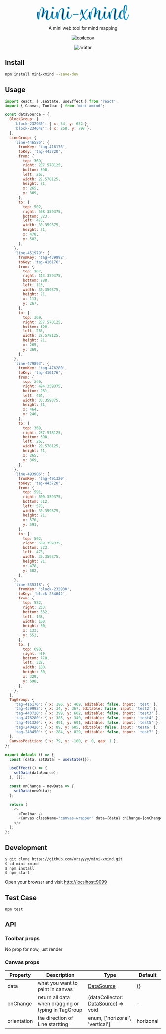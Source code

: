 <p align="center">
  <svg version="1.1" id="Layer_1" xmlns="http://www.w3.org/2000/svg" xmlns:xlink="http://www.w3.org/1999/xlink" x="0px" y="0px" width="300px" height="52px" viewBox="0 0 300 52" enable-background="new 0 0 300 52" xml:space="preserve">
    <image id="image0" width="300" height="52" x="0" y="0" href="data:image/png;base64,iVBORw0KGgoAAAANSUhEUgAAASwAAAA0CAYAAAAwjwU3AAAABGdBTUEAALGPC/xhBQAAACBjSFJN AAB6JgAAgIQAAPoAAACA6AAAdTAAAOpgAAA6mAAAF3CculE8AAAABmJLR0QA/wD/AP+gvaeTAABa fUlEQVR42u29d7heRbU//lkzu7399J5zTnpv1IQkJAFC73DpTREQRUUFr3qteBFEUFGU3jvSDZ0U IIQSSO+9nCSnl7fvMjO/P/Y+qeeEcAnq1x/reV70Odl7z6w1a9asPoSv4Cv4Cr6CfxYwziAFWCgm tfoRIel5lcS562W6tqktKwSIMSgpe3ud/tXz/wq+gq/g/yfANQbhSX305MLouT/9gV415L+kFCUg SGHnlmXee+HHzt9/+xGcLAPQo9D6SmB9BV/BV/Dlg69ZSWPk5L7xa+5+ngxrjMx2SlJgCEUVuQ4h XtLcddc14513n1nf/fyen+H/ajy+gq/gK/gPB2IEJZU25qhE4rv3vUEaHy2Src1M06Morm7veu2B SeSmGvXy+pNYaU0o//7z0+E5DERqz0+xfzUuX8FX8BX8JwMBSjLSTUTPuv5GFomPshfO2OytX5Rm BWXIzXjkV+6Tv5iff+/vDyopO7Xqwafq/ceWABAgtpcF+J8hsIgAYizAhwAQiHhPCP9bg48H7wGP f/XMvoIvDAQQ7c6jIA76f4tFPzcwxgAI44gzDjH6jv6mt3VNJj/7SaHVDqtWSjXZc194BgC8Tcs3 ea0NixjjFSis6t/99l6f+0KTIQIY4/BNy2ARwEDEwf7Jm8yPLEgACoCCUgJKfsGP/gtASdEDHv/h XP0lArHuQ2BXHuUg9k8+CBRBqd15FEpAgf5jhRYRIAXBCCF09KXfId3kuVmPJ8mwDL12mOkue+89 b8XcJnDNkE0bITYtbYEZRmj86ZUBzfb6pPZ/nwwjKElQSuzxLwpKAUoRiLoX6csjiFKEUEKFj79i gnXwtG9IO9uPdCvnNa5/M/PqnffIDUvSwTzUFx/wS8ajoEKFTrjqZHP4ERcjn6kmM9zmblnxfHr6 nY9i6yoVPPevnu3/O0BEwaG1J492H2YU0PRLJCoBUATGlXX5rcdb9SMuhZ3tA847mGu/2HX3tY+K li3Of+TaEjEoJbTaYbV6/YhTvZbNWfv956zIWdcJBQXXzr8GKQCuAwBUt+D2cvHePvl/E1iME6QA RQuVddzlRxljp53NPHcAGIfS9E3Otg2znLfufsFb9UkuePbLWQmfINI47huHRv7rR2+rZKvFNV2B caXXDz9OG33U5M6fHHO6amtQ3Y6/L3mJ/q+IcECJ8CnfPi964lVPymSrAtdBXFd6/YhTafARI1P/ c/R1yKUYiOR/HGN/GRDwHasepBsnX3NSqG7YqXDyfcC4pwxzvbNy7uv56Xe9IVsbnC+VRznnEJ4I n/2jM6NHXficTLaCNF2BawpMPzn2w0fGJm+98BrZuu0/cG19CWRNOOtoMqwCd9XHzbKzSdeqBxrw HDizHl/U/ZQCQErFAABM61Xl/Pw6cbC45pSLCxM3zfp77PTvzzD7j/mmPvjQaVpl/2l6Wd3lkUOm PV7w8xfnmRPPHgspFBj/cnRvpRgAGCMmDSXhWs7y97e1Xnt4svO2S9q8htUtejhxaviEK48NaHfg 58A4BebGrvD5/WdKAlyDNeaoQ+HkkX//ubWt3zkom7zn2ibRujVrlVV/T596aX8AEvQl0fI/CfyQ uNKHju9b+IuXZsSPOO0FrW7YZfqAscdolf2P10v6XB056tKXC258ewY/+doaSKG+FP7wgQCAhWMT STOQf+fpja3XHp5K/u0720TT+pTRb/SV+tAJowHIL2WfEPP5cc85EeNgX2KSgG8OAuEY+ICxpwKE /NznOS+tBa8erCkpN8PNrwUA5bkeqxsObfiEiMqmIKBSvX328xGIMYIUKnz8laXxy29+y4jEzhK5 5KLMq3f/NPvWQ/+jTGuL8hySma4cMsnh8av+9KI55dxKSCED59uBXgwFAM7Mh9fBsMCLKiOkG9Jd +l6BvfS9JJkWKBQdGxDwwDkKup38PqML6BZIN7t/CpwLKKn8MfdjWGIE4cFZO285dBO8uCYBJw97 7guF3rY1raRbmpEoGOY/+1Xu3D5hZ77P4MQPHprJrMgkJeX77pznr88unHWTMqwO5eRIptozXNcn Jk771gu8flQUSskvKUjjq0yu8zGEC1433IAUZH88vdRdPU8S13TkM0P9J9UB3COBk19JRUwTAW/S Dh4lCEhBQbDqwINPS6FVD0oY9SPHyvZtObFlpaRoYYhFEmGvcd1GsX1NF3zfouRmOM6NcCmg4Mx4 uGUHDnvA/puERAQpFSuu4uETrnwQUhzkNm38W/L2b3xfNG3yoKQUqc6PY6d/9y1n3YKUTHVssUZN HmSddM1P7Y9e+w5ySTrgdrrvPyNv7fz3xfb1/9D7jzml4BcvpmXbtmZWWF6tpISSYl330wdmIchn LK7J8LgzKtnQcefpI6dMJCdfo0Bgut7gbl/9XvYfdz7pLZ/b5Av5z0RaAED+9QeeNQ899XvG2GNG Ft00o0ulOrpYcVUfIuYxITYfUDz+HcHXBvB/Ns/8A1XqI45MxK+9/2nGWH1uwdu/Tr98x69owwIu NVOoHzy6MjJywsPOqo/bPM9LWiMmHBK+/PdXp35+3O+hJMPe/q4vBtIvM8nNeOQl86iL5puDDzuo 8NevdMqu1nZeUl2hhKdghjf5+NOB4lEKzDFpjDyyX+SU75xLZbXj4dqVAFzSzU3OgrdnZpe+94yY /3oXAkfbAcXbV4aEWT+yP3Gtzt22LiuaN0VDx01rhGbUy8YNK2XrNoDrDMIVSooSpWQ1EXkql20L vvEF8rACSRy5/PffZ6V9ThKtW57quvXib4vGDS40nQHgcunst+E5C3lRVZn94Uu6aNnsGJUDztT6 DClFL3kVXwiUBIhBNm1E160XX+ZtXfOEVlJrGKOmVmuldXAWzbo598zNzwJAT1mznxu6hVVZXxm5 /Navxa65c1FoygV/4LHiM3hx9WFaUflhLFZyhjXm+D8W/uTpReY3/zYZpCmfzvtA3fetMW/94q6u h39xhmjcOFOrGRzTR06qYkXlyezHL1+TefnPiwDQAcHj3xF8B7kKtNb/A58QICWBMYRP/e4NLBQb ndu28bbUX6/+lVo/n0mmEdw88q/e+bIUXhOZVm1u5kMZkU3CKq25yOg3huDz6IHFS0kFYiQa1+dS D/7kbC+ffUOrHhQzR02pZJF4MrN6wbX22oUfACBI+cWFJTGCUmDhmIr/9xPXJ65/fLE2ZNxvWbz4 ZF5YcQgvrBjPEqXnhE648p6C6x6ZZ57+wxEAvjSTWBs9dSi4DtnV0g4gpPUZokCAIr5258IBfOAh NQREoRlbSDe2d1Nvr+/t16iMMUgh9GOvqLUGj/ulzCXb7Dcf/KFs2+b7cVzbAxG3V3wAZ8UHq4wx R48RzZvC7oalWat6cJU24ayR3uqPZyKQugeUIr7pBa9hZXvHz4+/0Bp/xo+ouLpGNKzYbM97bTuU 8pn/i0aCiAFKEmqHy/gPHvm9VVR2ncxnhexqeZngfiS5OY2F4lNEW0OTt3WNbY46si424bRn1KI3 xzkfvLghoOG+hI0EgbzZj67r+OiFY60JZ9VToqTI3bBwrTt/RkdwYqp/K6es78/sXtMvEBX2o7jG qKlFqnZE1H3z3s1w8vhcB39A39DZ1403R0z8rtfVtij7yE9/DdcGGFeQngAAtXlJp8p0rubFNeVw Hc/bsrLLHDl5iNZ/7FBn/cLlYIxByAN7KPgHEjlz/r6xa8XcE6zxp9crTS9xlsxe721Y0hZELNUX TsMJAksULeDxHz78gNH/oEtUPp0XmfYnGWPLZajgLMa1MV7DqhbR0aisYeMHxs6+7mlv46JJYsFb 7V9G8EHl0qNABG/jYheAonC8ECBIN7PBn7P/nDniyBEwQhBbV28WW1d3AOixCPqzBRYFJ1esFKFp l32fQtFobu6LP868cd82MM4hRSCAfOaSwmsHMbBYYV5sX5smzguMaGJ4Hph5IAmxO1UUQETKsZF7 58mtALYGc++1iPLzjyE5CCJ61Z9usApLrpPZ5LbcWw9emp/x6NuiswnaEWfcnfjmX5azcKwk/fBP 0vKMHzSHj/9GWWja177lfPzK9RDuZ0eBlFJgnFQuLXNvP7wOwLodeKgDhMeBA4KSioVjQikAjBRc Rykn/3m/w6Dp0vjmX6bEDznuUQrHa7I1gy7O3PWdx+D7Nz77gAvMSCosg3XE2T+G5yG/dPZPxaoP UyDyedRX2nx+kKKdYgVQUnJv3Xxljp1mCDs7GMByfHn1tQpEJNq2IjP9rxsAbAgmz0AHYG2DFA6K FiJx3aN3G3XDL3GJL8u9+eAl9vO3zldKwph6wYuJy2+dD+HGU3+7ppO+e882c/TUYdETvn5B14K3 7jiwJnGgKGjGAIDgbVxaCcAhI2wAgPP2I80BVXxw7XGkGZAtDZ/IzubAvN+bLJ+tBvqmoNAHjK4z ymuvEMmWTbnX7nosmFTvhOaa9BpWWQBBCVHbC5H9U5pxDsbZFzIZlZ/8Bca6o3fBaX9ADgxGgIhd etOZofK6n0uw5tRjvzox89ytb4tkKwegeR+81Ca3rFhN8RKNjJCem/2klMk2qdcOm8qKKjUAHvYn Q9A/4VRAF/I1uwOGxwEAAgAiK6piZ/5weOH/vnlX4U0zPii+de578av/ehqYFjy0H0vJOAcgjVO/ c0T8yLNfRrqzRrVvhzl0/PVkhjmgxH7RzOdRZU279HCtuOpUYSffs9+859XgH3ffgD6bCDAO2Nmw 6GiKgHOQYVUG/773eIyzHTz6RSJrvpa/y9oSAPXFUxm6XRVWVEWue+w7et+Rl0O3ludeuv34/LO/ m68ADUqRWDVvg7KzG3hpHbFYEWVf/ksIjIPIOKl7hl9gEt17mUHTCVIKVj8C2ogjq1WmE8rOegBs iiYcSCGU57UDAITrav1GG8aISSNVLgXHyX2wr1E+W2AFWdahoy85n+tGRKxb+DexbkEXGOOQPeU1 kQYAKtNlyFR7GEQgUHQnVjuIzKCUr4JKISCF3BFZ+yIRPSn9TX+gcq4YJwAyNPn86vBxl/8ZXEN2 4cwr7fefWwRiepCZLqAkSEkPSgJGyBOblkZlVzOgZC2EWxAQ83PgIVSAxwFB44CBH+1V+rGXH2Jd 8Mv3WUHZVTxWfBgYn2iMP/1BY9rX+wBQ4Jw+8ztSCPPQE2vjx3/jMbRtj4Exl1kRcDNk7/cm7s6m DiegH3bmN4hx2PPf/KtYsxAgpu1BP+W/QhFIAeU5AFFW5TMITTkvsSMUv2OO3M+Ml0Lu4FEp/EG/ SNB5x9oeoEMoUCqsSf81JtR/zM3wHCf1/K1fyz/7uwYwrvmCHypw6isFRWCMROuWsMylBS/tU8fL +yGIlH6+sRkLLBnVjVdAIyjO9RjXzRKVS2dVpsOmUEyxSIFSwkuDKNm9JhRODCamjQGxrDvj0aUB Uj0SZ98moW/TCjb4cEMbNvEy5bnCXfLOs/v6IEGVAoDsao2xeElgnO8xDhERkaT+B+vmoScdwYUz QuqmKxo3fOy898xC5eQOzEIeCJCCoBnKnHbZz6VrVzvrFv0t++fLX4JSHIAb7IHu/xRCSignb0FJ E54LMB4CoHcj/v92OnOwoY0QIpP/63tItSXs+W81p1/4Qy5y2vfM8NQLK/Ro/EQHuDugj9fzZwiQ UrGCcsQvv/VOxbS+8FyPzLCe3brmVvHmA7+B5/h+sc+iFzGCEkIfPqnMLK48TyZbG/Ov3vdK8K9i 98n7zmXFeAGcnJTJNgLgQArwUEIjxqHEDkWYQQrJKvtFrCPPn0iEQQosxZ3s3PRbD61WqfYvI7L2 f1gSIkihqKAcoWMuuYGAcG7NvP/JPX/bx4HLxtvFcrFALKrsjJTZLo2sqKfsjGAlfQxePUgTTes9 37TcD7z81B5f4bCiklfVF1jjzxwK162QZrgl/86THyslworxhMwlhUi2EYskQKEohxRpADtyrcyj Lh4PxgAnt5Ds9Kpg3Xs8qT/Lh8UAiMjoo4/UrMhgZ+2nL2RnP7EeAA80i26mAZRUrKIOvHpAjcpn oeysTlzLQwEE5LufI06GEp4TufSm8eGp5/9RMu1wxjVFugnp5ElMu/TxrtuvuEJsX5f7XCU1jNEO 80EpeUA0kyCnx5p83sFa7bArpJNvzLx+7/9CeADj/kni29pK7zfW4CU1pcrO2nDzAFEeXDOhlIed G+czNh91568cWDwOFBAICpK4xoj4UHAdzoq5Obl1dZ27fM5WOe4UWBPOmph95c67VT4je5XPChqI efGrbv8RDOtEpDtsipeY2bkvfDdzz7V/CbTvz6aXDxyAZ4w68mQKRaLOuvn3eFtWprEnj+4YW4WJ 8XKVS5NsbQiTYYF0C7kFr6eU8ADNIHiOjqJKN3TGD06NHHzcTVRQNoxACpoBuHmiyRf9KfXHr31f bVzYzfv7R79dE0OVPEBZ7cQAJcIX/eZMXjXwFGVnl7iv3HN78I/dEwsczDJOXCtUmS5NpTrCLFok QUxjgGC0nzzaPSSgQ0nXOvbSgdbRX/+RVlpzOrMiJcpzJQAWnnzOEmfdwlvg5DWVz3CV7gDiJYp0 01BSZBSQAUAorla8dtgpxDjs9QtnOmvnB9p3zxHT3fU/ot1dBr76Cz7k8NNAgLdxycsqnwEY350R fRNO8rK+UV5aW6IyHRm4dpbixTZ8b3Gg/imuhOfELv/9BaGpF8xWdu5wZDql7GqW2RkPN3jr5ndq dSMujF7wi5/0OL8eiUe+L0TKbtVdAurzd2rYS8XfqU2Ejr74e0TEnLUL7vA+fX07AG1HNCUYh1UP rGAF5QmZbO1STtajSGEeuimhZBIge//GJw1SYBc8tH+rjhPdSy6FBikSxDVQJFEAAM6Sd2My2S5g hCZRpCAEf7P04A9iDFCeOfm8g/Sh436hcilJkYSZa2/8Zealv/wFAAfjvW+aXdfJN+EExYpgjJx8 KpSC/cnrb0B6AN/jLA5MHRo8LoZQrFLlMx6EGyOuWeAaxOZVWQCAcBkVlrvxa+/7aXTKBS+RGR6m ulohWxvy+VmPrfO2r0tbJeXXxk751uUBUfbPqcW4tovJJAHSPrfrY8/H/aig0KoGIjJ68rXk2hBr 5v0hv2R2Jgg2qF3f08dMKSbdDKt8xgYQAuM6syKGt2111l03X8EPpHzGHJgfgCrr60au/utlsYt+ s0AvqfkG8tki0dEE5Tq2cN3VJOVQs9+YO4nxqHLyDErppOkExnUibjNuuACUXjuiSi+pOURJgfz8 t94OBumdjMEkmG/rkv9jXAvsd8GHjjdZ/chpKp8T9pzn3gsWaU+GIgBQjl0BsDLRttWVXc3QKvvb SkowyO68Cjv2jdvODR153uOKyM0sf+8Sb+vq51lBOc/Pe1Um778+L1Ptnj5swhla7TDTd45+1oYl ghSCl1QrVl6f4JX9QlpBWXem+WczgO9M1QDiAd7cdyAyBkAak84dqlUPPkc5+Y78m/c/CCUBxnau auCkVU6uDxiPiOZNUNkU58VVeWZFAOF1ACobPNzbRPzvGCGPV/RnvKy2gFf2MxAu8Hxf3L+JzOpO ih42MUSJ0mKVT8MYcEgagCPbtlreuoXNvLy+zhh3mp+Vz/bwYwWmIBXXIHLBL29V+UyEdIOJVMcT 2VsvugFN6xiISQhvb0L1tE7+9xUbOaWMJ8qPEy1btjpLZvs8KvcIMQXCwRh0cB0LRU2ZamsBkKNw gROURvlRq0SFHbvusevNuhE3Kie3Kffe389WduZDKigL5d55yko//D85SAXeZ8gFOwMin8FjRIyI ebyiH2NldQW8sr8JK+wF0e39oHsPuNOOdjXQR02Zorg+SRJb2Tn9zqf9cXfh0aA6wuh3UH9wDTLZ 3gxAUiiaI82E6GxpFJ3NQaRxHwoWkS+sosUi/L0Hvh+ZdNaDMt2puY3rG8A1RrqZybzwh3M6brlo sLdl5T0ERAHF4NoaAANM46TpXKS78l66UwGAPuGscQRVIXPppd6aeR/5A/VOU+YvulKQwoNuedBN z7d7/fojHi0czbk2WOY65spc5zoAPYXYfS0jVtSHdCMsW7dqkDLOqwYwKAkRim4GAPOS3x5hTb3g IQXpphfNPif7pysehZPvBABmhjWxaZkpWrc4pJu1Sspyf+697dbAz2CYKnLOT48u/NX0d4pueWd5 0c2zlxT84qU/88r+EZ8h9inw/NwopTweKxSQwoOUIvALEACYU847jyBNp7PtKXft/G0A+B5M2o17 PWk6RGtDCIDFSvtIsqJcEWsC4y56jZz51fxkRVT4W3+9uOjmmZ8U3Tx7edHN7yyM/+jJn/Liar80 9N+hBUn3pq8dVs0iiYjKZ6H1HZmgwgoHgOGs/ICTkuCDDj8aIEB4uyfMKmjENVX4rb98k3M2FUpC aOanXX+87Jty2xo/X6qnYIkfsheQwuPRAkFEXpBOwwHAqh06mYUilnTtt2XzphwA1oMrwV+nfGYY cR3u2k8BwOGV/bLKtQGiZgAIn/PjM8zaYbco4bWnX7jt9Mzff/cczHAnlAQZFrmr5xVLNy/Jswfs yJ/qnV7d0TsZuuKP5xXd+ObHRb+bvbTw5pmLoz9+6gbqO8qAUtjnoexXmPi4xwoFlOrGnSAFEC2A Oe3Sr5NmwF004yG57L3cbtrVjokAMpcZBmLwNizWADBeOaADjAFKbttPBuAAROT0754f7dP/DyrV ns288KcGlenkLF4Cd8m7381N/+t0tWou0N74j0DLVZBCA+A75s0oxMaFnty4CCiqhlE79GxiHN7m ZW+LDYvzvQfzfNAghdKHjKsITTn/W8qKjSIznBVr5r2Q+ccdL0B4sKZcMJGsCLxFM2aLLat3dGrY DQLeMI+6aBikhEi1NQOoo3CiFEoiP/upDXr/sVp0/Kl3wc5a+SXv/DD/x6+/SlWDgepBo2BnIbau KQGQh9rR4GzfECQKGkecOSp87o//gc6mkGjenIOml/Cyuu9EL/1fu+vm86/v2fnrCwmmGdI45PiR xsEnXKkVVtS6rVvaxZaVD2an//VdAEIbcHDILK6+QCmC/f5TjyLZEiQh7oJ/wBjmlPOHqnwGMpts AxBjViQKMwRq3boNfhCBA2pvJzSBQ0EkrrnzdP3g4x5Bss0TXS0eGaFSa9jhN4oTr2rKPPqL+8H8 qv/9Y6wvDfysZCfbl6Q0pPTAooWaMeLIdvu9Z6Lu6o+F6GqBOWDMlGw4fovKdokduZ++P9DTDz2p Lx902C9VZxMoXtSVmX7nFWLTslSvibVBMqQ57ZJ6o//B1+glfQaKrpZOL9vxRObvv3+DMl0wBh5y JKSA/cnr78C1sdfNK0SA8IiZYVgjjhypPBeiYXUMIMbL6kDEMnDzq61DT6qOTjjjrwCQm/XE1fnp dy5kRZWFYHyITLYJb/MKA7oJSLW/takcgAgd942TolPPf1J2tSjZttUhM1waHjzu53TqNS2p26/8 S8Dze69t0I0kfMq3x/GqQd/Qy+tL3bat21iq/b70c7//VGS6hFY7okYrqDgdhLT9wcvPBTRT6O76 5OMORApBfccMhWvD2762EAC0msESjAGavnHX9e0R/PUT+inf7Rc+8aq/KDsnUg//PKkIYXPUlEp3 45I3kvdf9wCIGVDSkXrIIzMClU/vipARVA0pANAGHFSrlddOVVLC/vjVFz5rCgCg8aGT4onv3jmd F1UeDCKp8hnQoSecT6HYpenHf/UIC0WOhfCQb936mYmfTIrDAMBZ+l6YzHA7L6wIKzvXSh2N66OX 3ngTN8Mj3UzHa5mnb7wdAPTK+lK9pKZOtGzpksk2YoUVLosW6Eq4ndgZRehZ2gZKTmjSuVdTNhnK znpiY/qxX1nW1PNl/Krbq5Rw6sCYn+awZ8Z0d1b0URcPjV5x2zvKzRcCJDUpGHTzfElqUv4ff5un DzviaIoXD0Am+aE796V5/rh7ndzSx12NVJ4Db/1CBgAULXCYFUV6/psbZbLN96mIPeUmAUpJSpSA 1w77AXIZpJ+7bVvurft55Lxf2NGzftgP+Ux3Dtu/XsXqzlFKlA5RSkIJ0QyuleoDD7bs957xxOYV xd729W1G3fBJ5sjJZfmPXm72NVzpC/mCckRO/c5vVC5ZwQorkJ/1+A/sv/9uQeDf2VuYB5nX+qSz a+KX3/YOAbUKkJprMytecom3edUUe8Yj77CawVNABNm5/cNgfSV2l31+2U0oBqoaMFxluyA6mzsp FKtgidKIt3n5KtmypTVy6U3PK6BSbFxyb+7Vu54BAOvgE0p5pKDebVuWle3binhF3xwxikChZZ+0 8n09koqrETr5299WmU5kX71rU/bFP8Uil9zYHjn2awON6sHlu/LyHrj7PHryt46OXvy/r5GSupSe 5K7DeLz4LHvd/PHi/efXWZPOOZVZ0Zi3bfWL7vI5a7Fnhrhv5nm8uJKZNQMHyHSHq3KpNIAYixUV gji8joZ1O8nUU6aS78/lxdWIT7v0RnhucX7Os9vsT18zC294lUEK5N5+5BaVTQJcFxASqdfvnS0L yn4R7jv8huCjQTBJAYANAObEs48lhQpkOj/11nwyB70SYxeyRL//wNcoFD04v3hWU9t/T+3KfzR9 s3JtUEFZDa8fRdrAQ0YrJ5eWH77cXfuzO0b+wghWOxS8fvgYlc9AbF5ewCv7abysT0RlOpeELrlp BC+vu04qlc7MeuZHcts6AQA8UjCYGC/3tq6C7Nhu8LI6YpECE4qaiGsdO2i416x93wEbMJbxqn5H q1xa5GY+WgSoCl5c4xLXobraP4CUANfUXosQaEjGhLOuktlkYfbtR7a2/3Ra0l350XYIz+Q1w6oB wDz8lFOICM7qj6aLxvUeiLTdTBbfp6No4KFEZfXDkEtBbFlZDsDT6oZ3QbggqDU90q17QwLKOPi4 WlbaZ4xo3dKe/+D5YihU8Iq+mlISyjDn9vr+PxXIDwZYUZjjzxyq8mnwWOGfYGeTxrAJGoUTrnLz urPwbVC8OMoGHnJUN5ZBCx5pnfmDE7T6kRdCSrhbVj6WefnPD8A337xexuOkGYif8M0r4Tq1+TnP N3X8+Oj2/CevNcPJg7LJPtrYaQkWjo/wmjaut+e/tTpYX7XXtwDFE6UFYHykTLZKd+WHhfqw8duZ FYHX1fK+PvWC0/Q+Q85QnrM59fwffi3a/GIJVtlvLFkRiG3rmgCA1wxug2YAUmza9eM9TN/PVyuu quCcTRAtDU5uxiNFAAqJszJYEeRmPfFpwEc9+PoEKFoE6+hLr1XZLj39/K3bOm84o1VsWdEqM12l Mt1ZBk2HPujgU+A5yG1c+rRMte/th+p2qbh2OUH2lR2NnmhYaQFwKBRjYAT7vee37hi3R1wCf+4x lx3Ji6vPk+3bO9JP3Rgxx05zeWX/QqQ7P5DrF82Eb6YKMMbUyve9/EP//bIyQt25nN1BKig7l0VB Gcz64RcTAblNy570Ni+Tn2UOAgDT3ew5AGC//4L0NiwqBOdhaDpIqfmUKOlHQIVIti8V6Y4GAHvX igWOPx4vqeOFVXWiaUOn7GhMs+JqDqYBDJvM6vofkG7BWffpn53nfrcUxEwAsCadMwIAZGdTFoBF VtSiWBF3V8xt8DYvAwDec6cDf0wtUVbPC8orveZNnTLVIQBAH3hIWHkO3NYtvgOvRyeir5Iq1z4C SiL3+j0F3oZFCcVYgQIhv/zDFXqfodBL+kxTrg179bxXg2H3wN2XWEZFfa1WUFIhulpbVT7jANB4 WV1USQmhmz0L+u7NDACOPZh0K+ZtXCJVqoORGfK0yv4VMtmWsz/8h59IJw9wfdvnBwIgSQpinj1W MY7MWw88IVPtq3lxVVwffFg7APLWL8rKjkYYY6ZNgxVBEPUUvGqgGTnkhF+p9u2gcGxd5pW//Ldo 2eIfKD0dqv7eEbAiQKzoIAgX9kcvC2/j4hiLFDqKGJRrL9LK6w8jKwK4zkdo3y7Qk/8qEAjWEWf0 5fGSCplsa4WbD2l1IyJQElTVr8UcfcwPYWeRWzv/JnfBm1vBuAkAMEKHAIC79tMEAK71GapIMyA1 fcMu5T49zN//s3nEGbUUTsRlsrVTpdrjFC1M6f0PykO4tkg2L+uRr4JOCyyaiGuJ0mGyvdHOvX6/ KRpWRSgcZ4prHYpoBe8ztEIrqpqiGO8S816bG3xL7f0pgB16ciXMSKFMtgqZbCukWFGal9W6yrGz AOv2Yake8ZCCtJIaRI4440olPeTn/N1Rmc6QcdjJjDQDuXnTn3TWL/Atl13XkjHN99FpQWqPIhBB eXbGOPLCAbyg/EglZdr+ePrLwWCfeSgzBRoEEETThkoANosUJCAlnA9e3GhM/K8RZEXgrZm3KHCK sr2YKzAT+MijBxOxhNe4QVN2NmGOOaYTUkBKDFb5/FlK0zbn3rz/dkgPYEwAgHTzh0MJuOsWOgAU L6/vAGOQnc2rfUQ5elEs/FUIF9QRY1HRtNFSqbYYxYs7WaIkrvKZDnfuixuC+e3JvACUMgYeyvQ+ Q4plNpWDk2cUL+5ksWKm8ulOOf/VLWzQ4YdTJNFXObml7ievrfS/tYf07zaR7Fx/MC3qbV0NmWzl 4JrLQrFimU3l7Q9e3Ba8uzcWgWOfRk/rT1JCdLYYAEJa/ahWFivSlHBXqPbtzb3x0j8VggihedBx Zay4egQyyeX56XduEs2b3yIrCn3I4RoA6a7+uES0N2a1cOQoVlgRBiBJt1Dwzdu/TYwfhoIyZGY+ fr0z54VtpBlajxHBnWusIAVXUpapfAaiaSNj4TjjpX2iEI6LWME6FoodQlLCbt26QPlWZU8ChAGA yGcPh6bDXfWxAJDWKvpyJaXgQk5gwp3kgX2cm37ng/A1BYcVVcI8+LhRMt0B2dmcBwAKJ4rIDMOe +8Kaz3CY+45uJz8MjMHbvjYDwGORhMlLa8q9ztbNbmvT2oA3egxiwfMiULJQ5lK6TLaGKV5sUKSw CJmuNrRu7TQnnDmJrLDlblkxz10xdzP8tIQev2VW9htGXINob2wGABYtNFhBeQyQLaTxBvTGZL6m KFj9sFqKF58sO5sz+XefsVhxlaP3HWUqKWx73msze3xfyjwppcA1AcCBUr7mGC6ANXDsJeQ3LXjR e/+5Neil2HmvhSSiEgC2cvMCjGUpmnAgvLzbsrlNE+4RAKA0Y16vX+iutq4bcgSIILauagGgeNWA IigJptQhLJLgYvW8P7gfv9IMxjUIz9P6j4LWf9RBKpuGt25hKQDS+o91oBTIMJfvc9bB5tcnnTsY UkFlulIANL1uRJ6V1OiQciVxvZcWFcGxWFSpsUiBBimkcvJgsWKbReKA5zSTFc0ah500GZzDWTx7 ZpDEqu0l/KRftqRPOG0woCDbtmkAwrxqYCvFigEnuwltW/2aqZ4SYJVSIEKoz6Dhys1DdbW0AQCv 6BtiBWXMa9q4ROYzLnzn7eeTWIxjR83a//W3O9l831xJ1SEUjhluy+ZZMtUOZ8k7r4IIxsgpOoVi jsomDWfhWxleOaDePOzkIwEofdJZQ6hu+I+IMbgbl9ybfenPLwBgSrjeZ+JBxIhrJqSAzKeYkkIj K1LgbV/X6m1ckrUmnXOIEi7kJ68u8/uDa3trGMJTFIrBOvjYccq14W1cZAFk6YMOc5Wd5QQcSrFi 5F/562/lklk2uObTW3gFRGyU7Grx3DWfhADktZKanJICsnWbL2z21Gj23BlEw0kz4K1fVARA0+pH NVI4Adm4boFcNVcCYOhlnyoiQ3EtBOEyKGmRGU6TFYa7eXmj27ASWmnd8VAKXjY9XaXaup30e9LP PxRdewwxDnf1vCgAReEYWLTIdDcs3uIsmxNEVmUvDizAHHf60RSOJdzVn3SJ5k1RffC4FCssS6iO pk/Q2bIswHdPTdFWStnQjO7LNzyVTyt9wNjD9AFjz1NSILdq/j3K76hB+5NIG+RhQUB4ksIFgkWK oHLJJPUdm0H96NHIZ2DPebZnARLk1cCKAGbkCCgBZ8FbJaywPMnL6x3l2FCATpqxOv/mQw9CARQk BbJocTWPldWKjsZ2lW7PAQBLlJRBCnhNa1fvz57USfSFkhDt29IAQKGYxRKlzFnyzipv6yoAe/ic dgXPVUr6tbVKeEShGMEI6/CcdooWgZvho0EcMpd+16dUT8mMvuTUiuuGwXMgulpaAYCX1ysWLdQU 0WZwPYvei4H9bGfh1ivPgdewSgOgWEGFQ2YY7uLZS5BLAVzb92Iyjj1qwCgwxdQX+u3wafhRNnAO fcyUQwGCWDH3fQBwFs/6RHa2LNIq+hbpwye2A+Dumk/zMtMBa9SUE8kIITTlop+Sky8nI7zGfuXO X6Bje5DCsF8ymBMQUkHXEIoUpKAZgJ1vUm2NISgxCsSF0s0V3YuyJ5cCEGSETCrtc4jsapHuxqV5 XtnfoUiiAMKT0A1TdjbPzs96/KUd6wLAGHdaNYsVVshUR0a2bS2kcMLllf0AKfJkhTf2Mt4OIcmi hbBGTqmT2RSUnfMAQO87ipFmgOvGwl3m1xvslvjJiipSxDUoO7eVVfSFMXziIfAcuB++NN9/bg/l khggPMWLKmEMnzhY5jOQHdtDAEjrM6yZdB3IdK1GPttL1ViQPE0MFIofBxCcRTM0ANwYdoQiMwKv cf0MZ+Ni3z2yp+Al5KFEnkIRAcNyIAVToBwJr5aIBgo7P8eZ/eh78F1N+4iAU3dDg11Kc6QAs8JE VkSTrt2pF5VFjcLSAcpzbNmxLbBx1Z4Od4ISUh94SLEx6JCRonVr0mve7GoV/WIsUcpUV4tkkQLm rP7gL/l5ryRBxLurJbTi6gHgvEBsX5sWrQ0mhaJJFi3UlZ1L2x++0vN4ey4kWD9IAW/TsggApfUb 00ZAgUy3+8zAuYLo5RCnXQpYlZRkhjUyLCY6Gzv4yMkhXjtsjEy2qPx7z3zi06dHwecX00pvmHId eGs/jQIAGaEEixcj9/p962XLZoAYh5Jeb++D8X5wXYhta0sAePqgQ3JKuKBQdOFuz/UGe6aZEClt 8Hhww+rRFJV+tCa0j51CpJTjrPzAVZ7bbZx5pJnQivpMVZkOiG3r3wMAb/taO7tx8XPR0UeNNkZN hfPJa8JZ+m6xbNtmU0nN5NC5Pz7OqOh7EZlhZN66/7/zH7zYCK7tf4oGMU8CWeaXlxFFCnKkG3Fp Z9rYuNPirKhqgNe4bqv90T8aAlr0xKNKH39SDYskhopt6zKiYVV56KSrm8gMmzLfwli0DNnX77tN djR2d5Dw2ae46iAyw/C2rmoHECYzZLFEaUwk27Y6jRs2BSzai1aiBIXjjIqr+qhsl1Sp1jwARdGC QhgWcu88vSJY+73XrxsYIyjFSDMcAIKsqPKrTEQTK6quIiVGCbDNXmfzgp1Lu/tEAAiE4xYrquiv Um15lWpPAYhptcMYGIc0wyt2eXaP8YkgldDqR4SNEZPGyI5G22tYzQHYvLQ2BCmRW7/kw175GshC ijSzogUsnJDKcz0o6ULKMMWKkJ/15N9kw8odKRP74MYd66oFSYk6AB2MK3DOyZMpeG4pPLefCidW KM0MzKs9nWKKARBaSZ+RxLUKb/PylOpqCZsnXt0MIWoAIsXZmsyrdz4WlMnLHRdHTDhjEBQgk20p AFFeObCVFVYUgGgr6VbLHoj3hkgtpIRs3lwCQGl1w8NKSnhcWxIw0742ggyq07uzhpXfWYK1a5CD mfLKlGbMU+n2rT3OpftWllFTNaoZPAC5FGRrQxEAwSv6dgKIqHT76oDxgD1TjIL3jYOPC2uV/Utk qiOnnCwB4Kyosgp2zkPDqjW9b4qdi6mPOYZ7bQ1Qm1cAgDAOPemoxPcfvIvsrAOi7ryxHeqS8nsV mbuHhXa0VVEADCK+ueM3p5/orlvQCa5zeI7QJ55Zp/UdeaRq3fquvfCtBgAMnitp+fvPY/RRvzCH T4pmE2VZ2dUcthfP7ghNPm9IaPL590EKctJdT2VevfcF+Mm6+59P5mvIHqCghCAWintgGpTwskZR RT9mWJB2drlKtbnB7Pc0CQkAtETlJBaKsfzaT7oAQKsaGIFSBukGZEfju/mZj04PxhOQ/kHOCkpG QAHe2vmFAHRWVttEoVi5aFi9Vi6f4ycD99jwzv+TEm4ESpWpXFp429eb4FqWVw/OwHVCoqtlX8GY YKGkTUAaSiUACBaOSzAOuE67Nf60URQrgVg9b4lYPDPt07VH/5Ui4ZWCWI1sb2Te1jX+oWpFysA0 2GsWrN3lUfT0Pjynmoj39Vo2C2/9ghAvq83xin5KASm5/L0VAZ33LpkmykLKDFnRYookCK4tIIQL 3YDMJufZr9/994C/e/FdBXOyotBHHKl5nU2KKVAbQDpAUH5HSwLgssoB5WRY5DRu2iKaNjvwM7x7 JK4x/vQJAMHbtq4FgKH1HVUA4SkKx+Esn3uvO39mJ2j3kKWyc6OhJLytfg0XiyaiPFEa8rav2yLa t2fRc7Zyt60rtSHjIlr9iAqZSzlKCReAZOF4qXJynjPriaD/ee8bXUBYEkojzjUQY8S4BqXAzJBn HXn2MIBgN25cLJLtHnzB3uNG0OPFNVo4XixS7W3KyToASK8bYSspQFa0d6bs9i3EimpgRQpUPpVS Tk5SorSLhRO6zHRuzs1/M/B/yZ7owADAOuzk/oU/f2Fj4Q8f/ROLFgoA0MrqRpMSA0WyZZDMdI5Q jI1QnA8PfsPAtaHgWj9w3nfnT6/f8SOqVpHEGDb6mMJdpgp0tnj5WU/c4bz37G9op1ZA+Q9eWuY1 b3mLlfWJG4eekALA3aXvCniuoFy6Bla0JfPUjT9D29bulBR8NgRjltQapJsFAEnSDQVGKjCwO+Ha /SCFryX4fbh2r+sLEkYpHIU+dupE5dhwV34cA6DpQ8ZlVS4NZkWRX7f4DumXpvBgk0hWVAV99DGD ZbYLMpu0AUDvOzpFmgGY1uqgL1YvKQ0+wXjVgCIyQ5Uql2KyfXuUxUtIK66KSuG1iZ3Jmj05uv3/ qepvgvEIGPcAyO4UBUXIwc2PAxGUdN/zE5O7L8vaA38A1pQLysmKxGQm6ahsVxxcT7LCChtKQi2d tWXXZ3v6QGjy+dVkWIbMdLkAwhROWCxeXCRaGzaKli0bg622q9BRAJiUyHueaGFWOERWNKTsrKuc rCQrivy7T/9BbFvrgTHeq9smuLjGOvSkQYW/fHlL9Ozrb9MUlAMApBm7dF8AzMNP6QvDBLauWIuO bXurrt0tQiIFYKHoUZACzqevFbN4cQcvryPl5mPKCG3NvhI0+yPI7oPHf50PgZLw1i8sB6AoUuCS GYa3fuE61dW8I3GuJzQACH3QYZOYFa0VHY2NKpeOsURpJ4sXR+E5LUi3twUj9XT6+VGPqkHjScoa RcwhwADg1/sxrvNY2VgYFtTqefOR7vAduXualt0RQteuAdMiXuP6rOxq9clcWFainDycjYt715Ck ZAAkL6ubRFIYKt2VV7l0XO87JseiBQXSzm4BsTR6A19TlXzgoSdAeDXeknfWybSfuuZuWPyazKVO YlaUSSVa7PefSyo73wHOu5RSaSKk4VfL21Aq7SeqsTQHXChJMMMsu/LDJm/Os5sAQLmOAADn0ze2 Op++8Z1dsQDjXLRsFvZHLz4SPf3aE8zDTuL5tx92nYVvJ0TzphSvGhDKL3jjF+67T67zS0b2s285 YwQhlXXoiWNZtLC/SrZkKRwTcG0GIUDhqMsq62sJBHvTso1BNcGem5YAeKRZJi+sPkImW6S7fmGW l/bhLF5cCM+BUlgsZj7yQsDTIlhXCeFZJLz+KpsUonmTCwAsUVZAZgjuhkVrfN+On4m+9z5nBEiY h550MlnRkHJyeShpkW7lKVoQ9rasWOPNey3t74qeSpH8963DTjmaDNME17pgWBJQBDsLXjssxCsH DoFrI//O04sDevXkGvB5NF7SH4xDJltaAER5YbngZfUKntNBjHcHp3qN0FGi7HgQg0y1twKIsdI+ 7WSFq8TKD7fIrav2riyQEiBicuMiKZbP2W6MPw1khpm0s0Ll0joSZRln/ltBIG+fqQyBw/+kU5Bs rkC2a6VGQCeASgpHM0i17XzSzvoCq7tNb09EVULyvqPK9P5jRoiWzSlv2xqlVfSPskSZgHDhrp73 pLfkne2BdiWCVixSG3Aw0/ofVCPTnZ7KpgCAtNrhnUrJIgD7VpUD/jDHTjtdeQ6U50plZ8Er+iqK FnJ4XguIdfVKgoBBrENPPAWe4+NhWJ4SnuM3f1S6cu1RDDGAqcX7mEv3kVRNmg7Vti0KwKJwPENm JKry6Q5v0axW/+2eIoRSgAjmwcefCs+FdLIMgGKJUgtGiJBPbw+G3btNcJCsi4r+MMefepZKdyC/ 4n3fYcw4c5fPWdnxk6OPBdcAJaVo3tK7n2S/IJg+Ufc9jGoXs04CgFz96XSVSW7U60fVGaOmtjqL Z5U4i2cnwwPGgtqbOneSbD+0KwrqEI2Q1EcddRpyXYBueiwUUyLZpisnB1ZUVWQUVvRTUgDL3vO1 hD2rCRgnCE8ZE0+vY9HCwWLLyrRoWFkeOvbrTaQZhdAM5JbMui+/ZLa3Q5ju1DSipBk1squFiYZV xQAEmWETXIe7aPbG4Ps9Vy8IT1JBGfThk05W2SQU41kAFiuva4NmVMPNb4KdCQiyl+YeOMqrYA2d eJpMd4KsiKBQTCqlmFIK3AxXw8BQpaRSqY4NvfJo8GnynHoiBnfban8BrIjFoglLuM5az/V6zsHy e10JXtGPa0MOn6byKSCXUQBIK++bAxiIKEiK7qFLa1AepJzsZkWAVj2wzV0+J6SySYDxMIDYPnnA F8CS+gwDqx15uhIC+fdfmMUA6gAAihbl4TkKntPt1+kbUHRzz1/0fVFaRb9hIF7mNaxSKtlm6SMn t0B4ETJCtlz76aPBInRzvP/fULSUwrEime7IBImW4OV1HACkGd2wDyQISglt6IQ4rx54LJw8IFxS ri0pFDfICOkKoiWQanunAgTdQ7VRkwv0ir6nKjsL4hwsVpT0W7kQFFQFca2/srMyP/tJnzFljzlU AAB9yvlVcG1Iz8kAIFZe30XRAgnP2wbGkz3jwf0s6INPqGfF1Ueq7vo3QBJjMRYtgP3RK42yo6nn cG/Q9dMYPmkET5RNEanW2e6yORuCuUoQY6JlCxfb1zPRuNEgzi3STTP4Gbv89D1+WvcPms73MhNU UCS/qw/K9+Hw3CevpvOrPn6YxYvJHH+6C0Dai2ZAJdthHnbKxRSK+flG+1OC52sGntlvtGVW1p+s HBukGYxCccBz/fICT8Rg52tABEXU2y0rDABYuGgisyLMXftpCkCeVw6IgmuWsrMt9mv3PhMMKnfh EYSOPLeERQsLVD6TVrlUCMRyvLw2ozwH6E6Z6ekg8tM/lNZ3VD0vKJ0E4YEC7YOX1drENQCqcR+4 MwCS9RvTD4mSo+E5ICvCWLRIqXzGNwmlrFHCG0jEGhjnvQusQMNSQB8wBtm0qQQAsVDMY+E4iY1L topl7/p06kU70/ofNJZHCg6ClJCZDj+KXVTp7xUpAmG3j9ptK7oKUkHvP0YCCMlUh0GcE5Tovo6+ 1/R6ACo8+NDBeqJ4omjZPE9sXLyKgbAFSoEXVTkqnyFpZxUYs0AYAKWQe/vhBuwDjENPnAwiuJuW tQEwjAEHRWGY8LateT3z5oOLsXtCmD85KUuIawWyo1GKrpaAqRKlEB7sVR9u3MdwvsN+2PjjmBnu 62vjxKCUIMYiLFoIe8HbbWLrmkC47ZnkKhkAmNOuOJ00o04pKcE0YuV9bTh5CSmyxNgwEOqg1CqV SfZ6P1r337RYcZUSHlS6IwkAvLhasVBcU5xvB5GNntSK7k4Qx37jFMaoYJe5CYokcgBB5VOtAePs PbLwCIzDmnjmxaTpcBbMeFJ1NiNoh4ugA4ULv+jbUa6TV65tBz9nl5+7x8/r/sFzxX43mAva7eRe vfM+me7oNMdOK9LqRna5y+YUuhsWt6Cw/HjziDNGAlD7dXFn8Iw+5pipFE4MC4QEZ9ECrtIdIUgB YixOxGoV4xKa0S0Adk64O/8qkoA57qRJys7DXfVxBAAzhk3ohBTwuhqfcFd/3AS/2V/3uz7Bo4lK aDpkprMTgKRIHLyklkN4WVKyIRhj7xIgKRkRIXryNeeAWMTPtfMjjyxe6veEl6p1t7H2eB+ahvDJ V15IxCKQEmSGNRYr0mWmo7tb4AgKRUPuxiXr7U9e83lsr+hoUPSsm+Dl9VXKdaCyycC3NqgVXINy 7XX+VXl7ToMAKRgzw4ie9M0Lg4RcqaTnP2iGtMD47vyspcyt/HAppAArrCwBoCs7QwDBPOrS8j2X bHfwtTb9oOPPgG7B27T0WdnaAAYptgAAK6mRKp/hfqdIXgyFan/jpLvNq92ZQUrFEqVg8eKpynPg fPp6GUUKOllZrSTikFtWPCT97ga7agjdeQRxcE2XqXYDdjYMrufJDGnwXAfL5gTj9aAqS6lYSRWs qRdcCtt3OVEoSmSG/G8TQdn5TMD0ey+CUoKX15NVN/TbyrUVuD4LjGlaWZ2S+YxSnusCVAyQpoTY pKT0E+r2IbAgRRmkgOj0E9LJDMUoEoe7YfF26f+N7/a6Py+h1wyB1WfgBcrOAUqBzLACICgcz/k8 ST1f1x30KQtPPLvMGnDQN2Q+k7SXz30x+Nd/TTcHX9Ng3qqPG1Sy9WUWTVih4y7PAWD2R//wQGCR 4y6/jMxQIKz3mVABCE8hkgA/5LhLVS4FsqKtIArBCEdVNhWClCCgmDS9Wqbaku66hU3+PHbzB/n5 V7plsWjJEbKrWbprP3VYSY1g8eJyMC7zMx57Kuge25OPsZSIQXQ0CvjZ+jqFYnGSIsmU2ltA+nMn AB4rrze0viPPRS4FMKbIN4FARkj3bzSjXjRvRgA8ftCJCaPfQVfLXHK7VOpj4nqUDDOs0h0MSikC qogIcPKrfGHS06lGACBYRT9oAw4uVNkkIEUWAHhZrQJxENHmXR/eEw9eM6SQVw86ReXTABHxRJlA 0OYEADhYZl9MAQBq+Zxtys2nWHG1S1a0Q6bau0AELZqo74GCO+kgpdD7jmZa31HnKddG7t1npgMA IzO2CkqCFZSGIUVIpTsZca0MUNUA2hSwt+M3MF+0uuE1ev3IkaJ5U4doXJ/VqgdqvLRPkcx2rs++ +UCQrt9jyDIKYoBrmwAMlihJUyQhlBSdirGeFzMYUx946FCtqOpEkU0tVcLbRFa0mHTLANf23dUz 6O8VOvbrZ/PiqkOknX7eSXc+RIyDxUsKVbpDws4BUKBwDM6nbzTIls09lyPt/uGIUhIq02kCANMt jYwQxMYl2+Davl9lV9nL/PCSNnzCRJYoG6e4Pl8BrTxRFoJukQrMDEXU831ZUjBwDeyoS64EUOSt /OBhd94rzQA+s3D0SwPfxJXakef3o5Kao2VXK8xDjo9ptcPT9tznwqptWxZF1Rex+lHFAMQ+W7N0 r/OE/6o3qgafIzsb17jr5j9OugkWinggyivhpgBUgWsJlWxrE+sW+LTaFf3AtDOnntuPJ0oGivbt nWL7uoQx+qhWFi00RNvWD+13n/FziHYvCfHNKKUSYAwq02X439M4haKm27CqM/fRy/54Yi+txrcA jrpwkmLaQUq3liglm6CbOoC0r0UTGODsOtaO/ysFZ4aF+IlXXQqmV7rrFjxhf/LaPygUASuqSqpk Wzi4B1JBAdIKBf5e1RM9g5QGl0g4USU8qZy8H/BKFIfACJ6b760PFgOA0FEXH6+k6A89tBwAWEF5 CH5aTDfePfMbBZqiFYN10Q2nwM7GeGkfziv6hrxNy/M+yUW/PSmwKxMAAB86bgLFi0Z7jetmexsX LwdALPnmwytJM0BmJAZAU3aWgRgLyoO7sKPNy24ajwIAmc/YSskc6WZB7NIb06FjvpYnxsld8+kr zup5yd6qrwkw/OCx8KMv0UKPrBiU9LqgZHrXMXZAUAZjTjrnEjBO7uoPH/LWL3yXRQs4K6pMKztr AgTGNX2v6ZIvsXmfIWHz8NN+BgXk3n/xrvxDP1lNVhSsqNJVwnFkptPwT1uC8uzNO4jfMwQeTYQh JVQuxQEoVljeGWQHN/X4lvAUuAZzwpmXwskju/rTG0Tbts0sUVxAZhjIpXUQAykV3+tdrvnXf08+ p2+o38jrFZjIrpx3786SlH+BvApMDwrFED3xG38gO1cNI+SQGY6Hz/qhLdOden7ea0leUFIWOv7K iwLS9W4W+tFTWMMnXECkyO1sed5dM/89Yhy8ol8SnOdVLpkBY5a/xtQMom7P914EEFJ3FNfzLF5s xL7+u2bzoGMLwBicFXOfUfkMgpKrnmbi+2nyaQLAWLyok7gGJdxm5dr+yu+mOfvJjbyoCrFJ511J woG3fsGtyrWX8aIKxmsGp2QupUAEQSq613z9W4Y8bfyp1VrfET8mxpF/56l7ke1aARC0AQelleuY SgTN+7gGd8WcoMvCPptUamDcgOfsFFhMK4RmwJnxSMte7xMDpJR6zRBYh598lRIucis+ulk5do7F iosA2HDyDgAIJUM9jugn33qhoy8ZFxoy7mZlZwHGI/qgwzq9hhVx5drQyuoG8cKK7ojinnQExYsQ mnbJZSQlnIYVTyjfn8uYnP9Ks1LK5oUVOWhGl0x3dOxim2fQHe7fjamEAhHzVs9ryTz1229oJTVN 1tSL+loTziiBbsFZ/v5zwei9EXE3JzzMMCPD1Egpm0DOXk/7XVGFPvbYSmPI+MuVk/OcFXMekrn0 POIazLHTBITokNkuGGOPLeOV/YM57tgXHAAiV9z2MxZJjBJudnb+1bveJjO8XQknpdePBHEjolLt Ju2sRev1uuxdgbov8vDNEYVYsRfcfde51/uBJmJMPLO/1nf0ZSKXXmE/8cuX4OYXUygOY8SRadm+ PQolgarBFUFpRfCuRhAeUD8SodN+8HuSMu6snHuPM/2vSwAwiH/ZFfYcxGTkazd9XUuUnwYAzqoP fyC6mpaZY6eV6aOmZHMzHuGys1lao6d8Uxs2MdRr62vGCFAeH3NUwhh55BVKKuRmPvYEnNxGMAZe PVCDlBBNmxRxHb6ioZKBwNn9ez49mPPqHWvzc579JsWLVfikq/sYI45MKDOcc1d++EawJr3RLUjC CT4eKfDAGJRCz2ZQt9Ux6NCRyrDOkaQ1Zmc+9YhY9fFaKiiHXjfCkC1bMhAeGFHFbmMQIwiPIRRD +Jiv/RZSVDrb1z3qrPhwleu6G6VrQyutrQAhp9x8FwAOrkGs/KTbz/nZJ5WUEsKVAECaASgF5bp7 KwdB0IAPPmy8ssKTRXvjq877zzymCFt4VX/iVQPTsnmTCxCI0d73jQaNJq3jvl4ZO+dHj6lsJ3fA HoTnQB86PqoyXUzlUpJVDezD+gwNARB7CEw/Gb1+ZJ1WVH2O9NwW+x3fHAQgGVnhrSBsZcVVIV5c zbyNS10/WgYQMZsRc4Mv7bGcvqMl+/KfX0/d+Z3hyft+eEH+jftvzL9x39fy7zzpN+NSPcfSFZBX /tx4MEcFxqGUsnvsyumrwQidcMVlzDBLvW3rHrNnPd3mfPraXKWEZxx8bIEitIvGdQKh6CBwMwZA gHMt6GHlRS/45Rlm5aCfQNPdzOM3/Ex1tcBrXLPFa960nhVVxqmowpO5VKtPMAWC2neDth1kQBpE ANf9Rn7hOCklAUKqBzwImobwcV+/khHT3IZVf5Pb1iK3afnr0HSYR5wWVcLbKNu3wxo2bhgrLPfJ xXUe0EDGTrnmer2g9CxBfGv29ftughdcxf6v0K6YxqCU0I+/Yog16Zyb4OTgpTpfSf7lqr866xb9 gXQL0fN/zmTHdnIWzGxlkcIh1rFfvzgg3N6XN0j/b6HjLr+E61a9t33tK+7c5xd76xdtk8nWPCuo KIUUhrdtbQK6IaEUaMcFJz1wGSDhOZT685WPdN122aDkvdd9zf14+o2ZB398if3+8ysBEIQne3oR fo4ayIp6AEChiBt0+tj7AO++G5HrCB13+dVkRSC2r7zf/fglOI0bpkN4MCefJ72mjSGVTwOaPhpc 8wUV1ziUZAjFROy6x67RqwZeQka4I/fsLb9BpgPi09c2wM428Iq+Oi+ta5FNGwV0A1DKVcQ69pjz 3kBMEMiDbhAMiwHwYIY8UnLnbVZ74EGRBELHXPod0k3Yn7x6t/fJq8pr2fo2jxXp1rhTHWf1vLC/ /nzsjvEZA7jGIYUIHXdlInzuz58EUX972/pfZR/75XeJ8Ra93+goK6xoFdvXpUBUCztX1z3yTur7 5m1oykWXENOibmvD097aBdsRBEaYt3lZxt20bC2LFpqsoEx56xcVgpgiIkjPdoRnA34/5p4dz8Qo ++7T7fk37n8y9fivfpF66KcPqXSXCAbvkYugVCeEqyhalAWQVUJw9FjtjW6tRBgHn1BjDjzkB0oI 5N968C8A4G5c/KnbtOlZvc/QUPiYS3XZ0dLCjNAAfdqlE3eMzzUvctGvzw0d/42HyArBWfHBDfl3 nnofgCG3roPXsOofFI7BHDvN8dYtyEHTAaUglerAvsHPVOesjRgHL672fWj+bSA+w/eAhznpv/rq NcO+C6XWebMefRAA3LcffEF0tX5qjphcoI88UomWLWlmWFP1oeOHAhAQrqLaESL+/Yf/2xpz9C3E NOQXvvVDd/6bWwDwnstDvmRgHJCeoqETEDv9e39B27YyJErTudmP/Ax2DplX7n7A7WiarvcZWhQ9 96de9vW7hUy1who99XptxOQElPJ207J8LdrTxk4rNweNuw5QyL/14O0A4DWs7JCZ5FqeKIXWZ2iX bN/mgJjvC4Hq1nh6VueVfxehu3hWY+71ex7quvt7P8u+etezgebae1kM15qVFOBl9QKAUkHZCwHu XuMFWoE58b8O1utHXiU9N5l59d57ASA36/E3vNYtH5gDDioNH3d5ztu+rl2rGzneHH/6yO4DnQrK RPz6R79j9hv5R+gmMm8//AP7gxfWgEgX29a2u2s+matVDeCstCbkblwaJSMMpaS9i/ukZ8yD0ill ZzvJDOvMDBsAPNItVymF7ssp9sTDmnTO4XqfYeeL7Rvm2LOfnA4A+dmP3SmBnHXkuSW8sn/S27wi aww9Yrwx+uhKP12F+ZrViVfXhy/82Rsao8nu9g13pf542S1y4Vtpr3nTG7yir8ZL+4S8hlVgRsjk Q8cPCqYaVHcHtwANHV9mjJpylVKA8/7TdyPdvqNYnqlkO2SydRY0A8ZBx9qyq8lR2WQnRQrgLn0v LzYsCereetGcley+Hp4rKTUFxfcRBPIZxLAalJItWmU/sHixgJ0FlBIgMoPExJ0QpACETrziOtKM Em/zigfyc56dD5AmGzchPf2eH0vGtxijj+qrVQ0Iy2QLIuNPuyNyyW/OCZ/87bMKfvv238NTLngM SsWdZe/fn7ztkv+Fa1PQowfO3BdeIM0QxqiphVJKrlxHgRiYFsrsNuceeBoARCa1HpoBXt43DEDB s7ujYPpeeOgmrGlf/wkxbjnz37gh9/H0DIgMsWGxk5356PfJCuetcacPoUQJU07eil92872R839+ cvjMH1xW9KNHZ5ojJ90M3UT+09d+kv3zlU8H2e7/msigFIw0Q8VPvebX3AgdQ+E4nHmv3J5/+a8L wbim1s5D+o5vfkc6+YbQlAsq9MGHe/l3n9nMwrEB4ROvvN7v2imDSyr8MDpMC5ETrvgp141ab+vq F/OznngLgCY9N++kO+eycIxp/cda7ppPM/D9IvsxUYWgZpTAOFdCaN0BmH3xKLMza+E64CWVJQBI pdp1CAGAJXbji8B3xcrqET7vZ/9DUExuXHq7+/7zm8C4rpo2eOmZT31fRgpT1kHTBrJEqalySS1y xg/vDZ9+7anh839+ceFvZ75p9hn6ZwbSnNatv8688reHADBwTcJz4K1f9JiSEtaEs8Igtg2eAyLY gNpHJYQEGGeiaQPs+W9uYdECkBXlAJTKZwzf8qPdWylLoaioEqGpF/4KnCE75++/Fs2bJEC6/d4z y5zlc36nldUZkdO+m4ASDjynJHTJDT9nNYNMPubY0ugVt307dtZ1HzDQ4e62tXd33XTOt9HZzGQ+ g+wb9z0ApWBNODMkOpsalOfAHHbE5D1mzQAgfNI3L2dWuNpt3PBofuaTS7FLahQDAHfxjDchXBjD J8ZlutP2Ni21yAz5bU26kd8n80pACgEl/Vtnesvf8f08zNu4uNlrWLWKF9cU8JohruhskjLTKYhr RVByp7PZd96J6CU3TjP6jvmeYtSemfHQjb4Tj0kwTu7rd27KPP6bExApXETRgjhphiKu9YuccNXT 0Qt/8aReWns2Igk4y977dddtl1yh7CwFXRQFAOat+HC+t3b+43rVwEho6gUGnJytXBvZT15L7xP3 YLM47zyxjHQDWlmdASAr2raagVWZ2Pks4wCEddlNU82aIVd47dvf6Xrwx48ozwUAF4yx3BM3vJd+ 8c+n8uLKrdyKhIlxBaIJkdO++4/ouT+9j4WiU5UVTWY/mn558vYrblZCMBD+NX6roOVx+Oo7TzFH HPkLlU1Ccb448+pdNwcLLUCMu8vnbMzM+fvF0HQ7csq3q6CbedGwuss8+PifmCdfczgAAd3QQdAB iNC37znVGHTodyVj6fSMh3+pnBxItwjZLsj5b7wCrsM8+HhHNG+My1SHCM62/dMulVS78WivvOxr q9l3n94ss12reXFNWKsd1iKbNxVDSUDTymFF/HH9VBkN3FDRb/zhUl3nZwimr+p6+Y4/+XQiDwBz Xvj9R/Z7z5wE3dzIYsURUlC8uPLw6AU/fyl60tUP8FB0mtLNlNy6+tuZW87/FZo3dV935ue3vXn/ dJlsm2EMOKjIGDEprHJ+VQ991r2d3b4t3fpQSQFj9NROALpycnpwW85Op7mfK6ZCF91wsdZn6PHO 9g0P5mc+8jb8lHYPuTSSt1x0Q37Ju3dplQPKeFFVQmVT0OPFVxf+z/MbC6/+09rwURfeAUJRftVH 13XecuE3ZWeTAtckAIg1n8xCuvMdrc/QYl5cw2VHI3hpzVGstBaQUoDrDFIK/YRv1ZnDJl6vpPTy s5+4TSVbd7sHlQMgkc9vNw8+YaJeUj1EtG1rV67TZdSPKKLCim3OsjkPqI7Gz1G0+pnMzpDPKG3w uJheP/wEsiId9rtPx8zDTta0in5F+c2rHpfrFzSTGQ7DtR193On9oxf88mnKpwvtpe/+MPvcrW9B eBwK/q3IxMhb83Fzfvnch5FsWkrxkpzqbM7L1oa0aNmyWqY7n0lP/+u3sk/97zNw8ixgsu62LpCZ TthNG+cYky+YqHM+REFppJtu7qU/3a7SHZ3dCVw94OH/ubSm2Rx7zKW8uDqa//DlHGla3DryHN1b v3CBs+Ctd0g3o/DcvDHm6IrYad97QVkRK/nyHWeIxTNbwDUGKVXQyI95y95bJzYve8CLlW1mnm3L ZGtOtmxJitaGJZTpvD/1/K3fzD//+9mQggWdL774enxe0AwN0hPGhDOHRE/59gsq2RqBFUH+nccv y894dDmIgmvQlAIx7i14awNFClbpwyeeyQvKC0EsBzcfsQYfNkm0bn1ZbFraAd2U5tQLJ0ePvugx IorYH774w9zTN//Db8sjBJQCCbHROOjYM3hJdT+vYVUDMW7r/ccUyI6mJflZj72487KRL8ygAKCp bMrR+o7qqw84aIKyMylnyTvMOvJcl1X0j7vb1jwoNy/PkRGyIDzHOvHKw0ITz3qcuGHZMx7+Wv71 exb5EXIh4at4zPl4+iZ70YyHVLRgHWm6Ldq350Tz5pTsaFrqNm96OPP4r76VevzXb8pM1+5ryxhT mS7lbV42xzz81GNYtLA/PAcUL+nIf/jyn8XW1bkdvLgXKsHN6VxLGaOmXsUTpVp+9hOe3v+gTn3w 4TG3o+ktb/GsxWRYEXhO3jrjhyOjk856VnluU/LZ358rV8zNBILND2B5DjnzXpluVPZfoqxwLSuu TBBxRmY4AWKO277175lnb744+/DPX4KT99MvpAQY57KzScmiPpvNQQddyuLFHJ7raqV1dQzqLXvx rC1Q0qSaIV78st/eywzzYGf7+lszj/zsMbg2x26uou6q/8tvm1r6VIsovmOhXfjbt5tL7lyiSp9s XqoNOtQMnjswt7YEfgtt0KFlJfevaSi9f40MHX/FlsiFv15X9nSbSlz36M8AgAwLxknXDCv+wweL Su5ZoUrvXf2IVl7vc9TeSaGffTUYEevxkSAniA2bFItc+9DXCm+acYt15Z9OJz837jM+608k8eOn /lj2+HYVv+aubcZB01YX37VMld639g2jbjgAwDjs5MqSvy1+v+zx7SryzdvPD17meyc6fwE8/hng d+KEdsSZhcUPrv+k5M4lquTeVar4lnfvI90C9jrxqVsbQ+SiX59U9mRzS8ndy1XJHQudkruWqZI7 ly6LXvCLr8d+8sxvS+5f21Z23xqV+NNHd7A+A/1vda9zYMJFvn3XhWVPNaviP36ULvzt28nSBzeo 4j9/+gbp+7NWnwtPBgDR078/pOypllTJXUts84gz18Suun1z+ZPNKvSdey4D1wHDQuikb00ofWDd hpL716qiW965WSvtA/iR0z3osB9rC2I954AGnUHqRpRFrv7rt4t+N/um8FnXH41Ikf/x3i+PAACm ldai7M6lz5Q+tEFFL7mxwTj0xDVljzaogt/OuBsBnxtn/Whw0QPr15Q+uk1Zp3zHv0CEaT3cDM+6 b4Uic8JZ/c1xp02xxp82RT/irCrESoL5MLZXqgLAyAih+OZZd5Tev1aV/HVhruTu5ar0zqWPayXV QFk9ord99MvSe1epkvvXLOPjzij057B7NJl2XPYYjsv4lX+41Bx11K0UTUREqnOrs2jmr1L3fv9x 5NLk97s5QCc6YwxSytD3Hzw7Nu7Uv8uuZkc0bkjykppiMN5pL3jrz2SGEsahJ19Ewi2RUrzV+Zer ThcL3s5295Ha+5vcjzx1pxdgl6uFGA8ucejdxxr87+dtQ0yQQmljjilP/OjxWTybHOpsXbONR+JF rLBCF5uW3ZxPtmZCY47+Fjesmtw7T1+buvt7twNgvv9A9fbN7uz6XUuaOBgX/xIHOwBwTYPwPDr4 FDN+zR0vGHb6BKUkEIqt7/zN6eO9dQubgwzlHm6sUZy4JoyDjusbu/CXf2QVfU9S2aQGIlCsGMhn lFKSnLbGP6duOe9auW1td4H3jptWoCShZpiKfv2W/44MGvsTqZlcdDStz795/4+yL/zhjV47J/yf gTigRPTKP343fNTFt8uWzXmR6kjywrIyacUa7IUz79Bihf31/mPOJ6ioaGl4sOvm8y4X7dt2n/tu n2QEqF3nGfAoMTCmeulOEry74zacz8uj/v2dh582OH7tfXMp21XkbljSwsvr4jDDnrPsvRsom4qb R5zxPTJD0dTyjy/K3XbR48gledC9Ys95ADtbP+1duxlcXbf3PHzesA4/NRz+1p9f4sI7RmVTAlYU zqKZd6B6YKFZVHUJwvFc8uH/mWa/9eD74BrbM4q7S6TDVx/1wYcV8uKqQrdl6xaxZp7bm0X0xXgh EJKxIhm6/NbTo6Om3EVmuFzZWT+bIlKgIAUpO6u81k33Zh7/9fecBTPyPW+IAwR+YIGh+5ZlBbF/ nQX81hrGCVf0j53/q2c4Ywcpz1EQHsEMKcY1EkB7bubjV2fu/f4zgbaw/3V6/w4QXGbKJ56TiH39 lscNN3uScB2HRRNG9o0HT808ecM/AlOwd9+Qv3GUXj1Qaf3GHmpMOutMplljleckYEU25Fd//ED+ 1XveRvs2FlxWu3dplt99Uxojp5TADEXdjUu2yMb14kvh0WDWAGTs8t9fZR379VuQz8SD9tFEkYRS rkPEyPUaVv2u4+bzf6k6GlXQhunLWdydAq+7Nng/+Mg/MKAZwrjspgnxcac8zKOF/WUu5cdPQ1EF zSCZ6dyQ/vvvL8/PfHRWr8Jqz+/6RfjdMkRCyX0rNd1NKw89MRo7/+f3sLLa82HnQJECBTtLSjfa kwtmXWb/6Wv/gJvvcQ67Cix/gXaVjkHl+Je3ufyjSBt4SKl54pWn6gXlRyrP7QMpBWnaivz7LzyV n/PsXDg56vXU+vcAAqDYoHGh0HHfONkoKDlKSVEJQspznI9y7z7zjPjklWZ4zn4wwr8dMOKajF50 w5nmlPP+RK7dR7lOniJxy23a9IfO/zn2h/CcvVvg9PglX2ih95OABZp87yUfQR+wHXT3D9ovJ/jQ PR7XpXn4KVWRoy86SypMUEAZhOswM7zYW/b+E9k3718ouloCLenflEe7rYE+Qwqt4686VasaMBmu XQzO21RX67uZ1+95zls9L/Wl73lf6QBZEZiTzplsjj/jDHKyNcoIr89+8NI97jtProGT7dVH21Mf m51M8CXxwc6xehCSPaC4Tyb+dwHfJOl9MxIxKMjPq9H/i3EClCKyIqr4L58+D887Q3lOhpnhiJdq ezv5+4uPF43r5ec6TIj5Pik/UBc4pXf4q/aP5wK/K5T8JwQeyC//2yePEgPh35xHd+DRO48y5uP5 ZaNBOzqp9Naep9c57B0W9cO/X76wAhCUsEjfoU88mE+QmAPmpzWQ/PdmhB24yCDVYU88NL+AWv2/ Jax8nACAqXwGufXLZrB4MVg4HhFWfG7y73+4UDSuF343js+hVSjZnVIisJMg0hc++8lzUsighc4/ gwi78Cg07FxX369IjPvddP/deXRHPlp3EKObRxlA3Nd+/xkHAIKoI6kg3WfnPHwTc59z2J/Mu38C AjucibsXWP/bM8F+4fH/ADPvA4Joj1wzbyGV1SVl86aP0g/95Fqx8O1W/8T+l99I/c8BFZT67PHX L8t59iUi0v2fXTsu/Gv22u7a3n7N4f8DcKRaQQITFQMAAAAldEVYdGRhdGU6Y3JlYXRlADIwMTkt MDktMTJUMTY6NTY6MTctMDc6MDAJd2noAAAAJXRFWHRkYXRlOm1vZGlmeQAyMDE5LTA5LTEyVDE2 OjU2OjE3LTA3OjAweCrRVAAAAABJRU5ErkJggg==" />
  </svg>
</p>

<div align="center">
  A mini web tool for mind mapping

[![codecov](https://codecov.io/gh/orzyyyy/mini-xmind/branch/master/graph/badge.svg)](https://codecov.io/gh/orzyyyy/mini-xmind)

![avatar](./docs/screenshot.gif)

</div>

## Install

```bash
npm install mini-xmind --save-dev
```

## Usage

```javascript
import React, { useState, useEffect } from 'react';
import { Canvas, Toolbar } from 'mini-xmind';

const dataSource = {
  BlockGroup: {
    'block-232930': { x: 54, y: 652 },
    'block-234642': { x: 250, y: 798 },
  },
  LineGroup: {
    'line-446586': {
      fromKey: 'tag-416176',
      toKey: 'tag-443720',
      from: {
        top: 369,
        right: 287.578125,
        bottom: 390,
        left: 265,
        width: 22.578125,
        height: 21,
        x: 265,
        y: 369,
      },
      to: {
        top: 502,
        right: 508.359375,
        bottom: 523,
        left: 478,
        width: 30.359375,
        height: 21,
        x: 478,
        y: 502,
      },
    },
    'line-451979': {
      fromKey: 'tag-439992',
      toKey: 'tag-416176',
      from: {
        top: 267,
        right: 143.359375,
        bottom: 288,
        left: 113,
        width: 30.359375,
        height: 21,
        x: 113,
        y: 267,
      },
      to: {
        top: 369,
        right: 287.578125,
        bottom: 390,
        left: 265,
        width: 22.578125,
        height: 21,
        x: 265,
        y: 369,
      },
    },
    'line-479893': {
      fromKey: 'tag-476280',
      toKey: 'tag-416176',
      from: {
        top: 240,
        right: 494.359375,
        bottom: 261,
        left: 464,
        width: 30.359375,
        height: 21,
        x: 464,
        y: 240,
      },
      to: {
        top: 369,
        right: 287.578125,
        bottom: 390,
        left: 265,
        width: 22.578125,
        height: 21,
        x: 265,
        y: 369,
      },
    },
    'line-493906': {
      fromKey: 'tag-491320',
      toKey: 'tag-443720',
      from: {
        top: 591,
        right: 600.359375,
        bottom: 612,
        left: 570,
        width: 30.359375,
        height: 21,
        x: 570,
        y: 591,
      },
      to: {
        top: 502,
        right: 508.359375,
        bottom: 523,
        left: 478,
        width: 30.359375,
        height: 21,
        x: 478,
        y: 502,
      },
    },
    'line-335318': {
      fromKey: 'block-232930',
      toKey: 'block-234642',
      from: {
        top: 552,
        right: 233,
        bottom: 632,
        left: 133,
        width: 100,
        height: 80,
        x: 133,
        y: 552,
      },
      to: {
        top: 698,
        right: 429,
        bottom: 778,
        left: 329,
        width: 100,
        height: 80,
        x: 329,
        y: 698,
      },
    },
  },
  TagGroup: {
    'tag-416176': { x: 186, y: 469, editable: false, input: 'test' },
    'tag-439992': { x: 34, y: 367, editable: false, input: 'test2' },
    'tag-443720': { x: 399, y: 602, editable: false, input: 'test3' },
    'tag-476280': { x: 385, y: 340, editable: false, input: 'test4' },
    'tag-491320': { x: 491, y: 691, editable: false, input: 'test5' },
    'tag-240426': { x: 89, y: 685, editable: false, input: 'test6' },
    'tag-248450': { x: 284, y: 829, editable: false, input: 'test7' },
  },
  CanvasPosition: { x: 79, y: -100, z: 0, gap: 1 },
};

export default () => {
  const [data, setData] = useState({});

  useEffect(() => {
    setData(dataSource);
  }, []);

  const onChange = newData => {
    setData(newData);
  };

  return (
    <>
      <Toolbar />
      <Canvas className="canvas-wrapper" data={data} onChange={onChange} />
    </>
  );
};
```

## Development

```bash
$ git clone https://github.com/orzyyyy/mini-xmind.git
$ cd mini-xmind
$ npm install
$ npm start
```

Open your browser and visit <http://localhost:9099>

## Test Case

```
npm test
```

## API

### Toolbar props

No prop for now, just render

### Canvas props

| Property    | Description                                         | Type                                                                                                                                               | Default   |
| ----------- | --------------------------------------------------- | -------------------------------------------------------------------------------------------------------------------------------------------------- | --------- |
| data        | what you want to paint in canvas                    | [DataSource](https://github.com/orzyyyy/mini-xmind/blob/0b83c704edf98fac54dc5117f120565b28244877/src/canvas/core.tsx#L23)                          | {}        |
| onChange    | return all data when dragging or typing in TagGroup | (dataCollector: [DataSource](https://github.com/orzyyyy/mini-xmind/blob/0b83c704edf98fac54dc5117f120565b28244877/src/canvas/core.tsx#L23)) => void | -         |
| orientation | the direction of Line startting                     | enum, ['horizonal', 'vertical']                                                                                                                    | horizonal |
